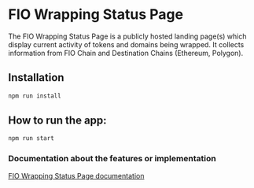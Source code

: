 # FIO Wrapping Status Page

The FIO Wrapping Status Page is a publicly hosted landing page(s) which display current activity of tokens and domains being wrapped. It collects information from FIO Chain and Destination Chains (Ethereum, Polygon).


## Installation

```bash
npm run install
```

## How to run the app:
```bash
npm run start
```

### Documentation about the features or implementation

[FIO Wrapping Status Page documentation](https://fioprotocol.atlassian.net/wiki/spaces/PROD/pages/460816391/FIO+Wrapping+Status+Page)

